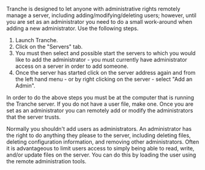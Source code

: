 Tranche is designed to let anyone with administrative rights remotely manage a server, including adding/modifying/deleting users; however, until you are set as an administrator you need to do a small work-around when adding a new administrator. Use the following steps.

  1. Launch Tranche.
  1. Click on the "Servers" tab.
  1. You must then select and possible start the servers to which you would like to add the administrator - you must currently have administrator access on a server in order to add someone.
  1. Once the server has started click on the server address again and from the left hand menu - or by right clicking on the server - select "Add an Admin".

In order to do the above steps you must be at the computer that is running the Tranche server. If you do not have a user file, make one. Once you are set as an administrator you can remotely add or modify the administrators that the server trusts.

Normally you shouldn't add users as administrators. An administrator has the right to do anything they please to the server, including deleting files, deleting configuration information, and removing other administrators. Often it is advantageous to limit users access to simply being able to read, write, and/or update files on the server. You can do this by loading the user using the remote administration tools.